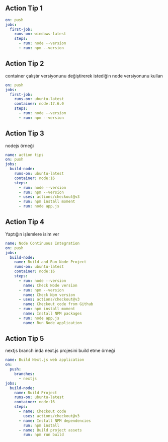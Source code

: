 ## Action Tip 1

```yaml
on: push
jobs: 
  first-job:
    runs-on: windows-latest
    steps:
      - run: node --version
      - run: npm --version
```


## Action Tip 2

container çalıştır versiyonunu değiştirerek istediğin node versiyonunu kullan

```yaml
on: push
jobs: 
  first-job:
    runs-on: ubuntu-latest
    container: node:17.6.0
    steps:
      - run: node --version
      - run: npm --version
```

## Action Tip 3

nodejs örneği 

```yaml
name: action tips
on: push
jobs: 
  build-node:
    runs-on: ubuntu-latest
    container: node:16
    steps:
      - run: node --version
      - run: npm --version
      - uses: actions/checkout@v3
      - run: npm install moment
      - run: node app.js
```

## Action Tip 4

Yaptığın işlemlere isim ver

```yaml
name: Node Continuous Integration
on: push
jobs: 
  build-node:
    name: Build and Run Node Project
    runs-on: ubuntu-latest
    container: node:16
    steps:
      - run: node --version
        name: Check Node version
      - run: npm --version
        name: Check Npm version
      - uses: actions/checkout@v3
        name: Checkout code from Github
      - run: npm install moment
        name: Install NPM packages
      - run: node app.js
        name: Run Node application
```

## Action Tip 5

nextjs branch inda next.js projesini build etme örneği

```yaml
name: Build Next.js web application
on: 
  push:
    branches:
      - nextjs
jobs: 
  build-node:
    name: Build Project
    runs-on: ubuntu-latest
    container: node:16
    steps:
      - name: Checkout code
        uses: actions/checkout@v3
      - name: Install NPM dependencies
        run: npm install
      - name: Build project assets
        run: npm run build
```
